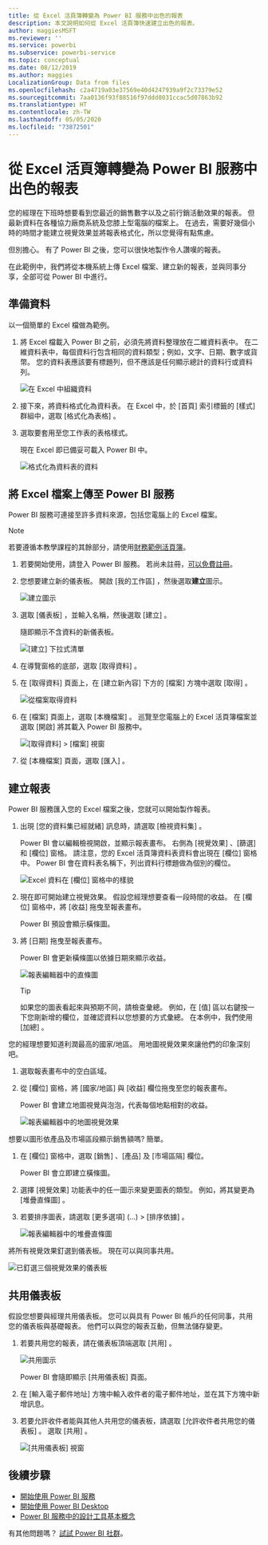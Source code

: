 ```yaml
---
title: 從 Excel 活頁簿轉變為 Power BI 服務中出色的報表
description: 本文說明如何從 Excel 活頁簿快速建立出色的報表。
author: maggiesMSFT
ms.reviewer: ''
ms.service: powerbi
ms.subservice: powerbi-service
ms.topic: conceptual
ms.date: 08/12/2019
ms.author: maggies
LocalizationGroup: Data from files
ms.openlocfilehash: c2a4719a03e37569e40d4247939a9f2c73379e52
ms.sourcegitcommit: 7aa0136f93f88516f97ddd8031ccac5d07863b92
ms.translationtype: HT
ms.contentlocale: zh-TW
ms.lasthandoff: 05/05/2020
ms.locfileid: "73872501"
---
```

# <a name="from-excel-workbook-to-stunning-report-in-the-power-bi-service"></a>從 Excel 活頁簿轉變為 Power BI 服務中出色的報表
您的經理在下班時想要看到您最近的銷售數字以及之前行銷活動效果的報表。 但最新資料在各種協力廠商系統及您膝上型電腦的檔案上。 在過去，需要好幾個小時的時間才能建立視覺效果並將報表格式化，所以您覺得有點焦慮。

但別擔心。 有了 Power BI 之後，您可以很快地製作令人讚嘆的報表。

在此範例中，我們將從本機系統上傳 Excel 檔案、建立新的報表，並與同事分享，全部可從 Power BI 中進行。

## <a name="prepare-your-data"></a>準備資料
以一個簡單的 Excel 檔做為範例。 

1. 將 Excel 檔載入 Power BI 之前，必須先將資料整理放在二維資料表中。 在二維資料表中，每個資料行包含相同的資料類型；例如，文字、日期、數字或貨幣。 您的資料表應該要有標題列，但不應該是任何顯示總計的資料行或資料列。

   ![在 Excel 中組織資料](media/service-from-excel-to-stunning-report/pbi_excel_file.png)

2. 接下來，將資料格式化為資料表。 在 Excel 中，於 [首頁]  索引標籤的 [樣式]  群組中，選取 [格式化為表格]  。 

3. 選取要套用至您工作表的表格樣式。 

   現在 Excel 即已備妥可載入 Power BI 中。

   ![格式化為資料表的資料](media/service-from-excel-to-stunning-report/pbi_excel_table.png)

## <a name="upload-your-excel-file-to-the-power-bi-service"></a>將 Excel 檔案上傳至 Power BI 服務
Power BI 服務可連接至許多資料來源，包括您電腦上的 Excel 檔案。 

 > [!NOTE] 
 > 若要遵循本教學課程的其餘部分，請使用[財務範例活頁簿](sample-financial-download.md)。

1. 若要開始使用，請登入 Power BI 服務。 若尚未註冊，[可以免費註冊](https://powerbi.com)。

2. 您想要建立新的儀表板。 開啟 [我的工作區]  ，然後選取**建立**圖示。

   ![建立圖示](media/service-from-excel-to-stunning-report/power-bi-new-dash.png)

3. 選取 [儀表板]  ，並輸入名稱，然後選取 [建立]  。 

   隨即顯示不含資料的新儀表板。

   ![[建立] 下拉式清單](media/service-from-excel-to-stunning-report/power-bi-create-dash.png)

4. 在導覽窗格的底部，選取 [取得資料]  。 

5. 在 [取得資料]  頁面上，在 [建立新內容]  下方的 [檔案]  方塊中選取 [取得]  。

   ![從檔案取得資料](media/service-from-excel-to-stunning-report/pbi_get_files.png)

6. 在 [檔案]  頁面上，選取 [本機檔案]  。 巡覽至您電腦上的 Excel 活頁簿檔案並選取 [開啟]  將其載入 Power BI 服務中。 

   ![[取得資料] > [檔案] 視窗](media/service-from-excel-to-stunning-report/pbi_local_file.png)

7. 從 [本機檔案]  頁面，選取 [匯入]  。


## <a name="build-your-report"></a>建立報表
Power BI 服務匯入您的 Excel 檔案之後，您就可以開始製作報表。 

1. 出現 [您的資料集已經就緒]  訊息時，請選取 [檢視資料集]  。  

   Power BI 會以編輯檢視開啟，並顯示報表畫布。 右側為 [視覺效果]  、[篩選]  和 [欄位]  窗格。 請注意，您的 Excel 活頁簿資料表資料會出現在 [欄位]  窗格中。 Power BI 會在資料表名稱下，列出資料行標題做為個別的欄位。

   ![Excel 資料在 [欄位] 窗格中的樣貌](media/service-from-excel-to-stunning-report/pbi_report_fields.png)

2. 現在即可開始建立視覺效果。 假設您經理想要查看一段時間的收益。 在 [欄位]  窗格中，將 [收益]  拖曳至報表畫布。 

   Power BI 預設會顯示橫條圖。 

3. 將 [日期]  拖曳至報表畫布。 

   Power BI 會更新橫條圖以依據日期來顯示收益。

   ![報表編輯器中的直條圖](media/service-from-excel-to-stunning-report/pbi_report_pin-new.png)

   > [!TIP]
   > 如果您的圖表看起來與預期不同，請檢查彙總。 例如，在 [值]  區以右鍵按一下您剛新增的欄位，並確認資料以您想要的方式彙總。 在本例中，我們使用 [加總]  。
   > 

您的經理想要知道利潤最高的國家/地區。 用地圖視覺效果來讓他們的印象深刻吧。 

1. 選取報表畫布中的空白區域。 

2. 從 [欄位]  窗格，將 [國家/地區]  與 [收益]  欄位拖曳至您的報表畫布。

   Power BI 會建立地圖視覺與泡泡，代表每個地點相對的收益。

   ![報表編輯器中的地圖視覺效果](media/service-from-excel-to-stunning-report/pbi_report_map-new.png)

想要以圖形依產品及市場區段顯示銷售額嗎? 簡單。 

1. 在 [欄位]  窗格中，選取 [銷售]  、[產品]  及 [市場區隔]  欄位。 
   
   Power BI 會立即建立橫條圖。 

2. 選擇 [視覺效果]  功能表中的任一圖示來變更圖表的類型。 例如，將其變更為 [堆疊直條圖]  。 

3. 若要排序圖表，請選取 [更多選項]  (...) > [排序依據]  。

   ![報表編輯器中的堆疊直條圖](media/service-from-excel-to-stunning-report/pbi_barchart-new.png)

將所有視覺效果釘選到儀表板。 現在可以與同事共用。

   ![已釘選三個視覺效果的儀表板](media/service-from-excel-to-stunning-report/pbi_report.png)

## <a name="share-your-dashboard"></a>共用儀表板
假設您想要與經理共用儀表板。 您可以與具有 Power BI 帳戶的任何同事，共用您的儀表板與基礎報表。 他們可以與您的報表互動，但無法儲存變更。

1. 若要共用您的報表，請在儀表板頂端選取 [共用]  。

   ![共用圖示](media/service-from-excel-to-stunning-report/power-bi-share.png)

   Power BI 會隨即顯示 [共用儀表板]  頁面。 

2. 在 [輸入電子郵件地址]  方塊中輸入收件者的電子郵件地址，並在其下方塊中新增訊息。 

3. 若要允許收件者能與其他人共用您的儀表板，請選取 [允許收件者共用您的儀表板]  。 選取 [共用]  。

   ![[共用儀表板] 視窗](media/service-from-excel-to-stunning-report/power-bi-share-dash-new.png)

## <a name="next-steps"></a>後續步驟

* [開始使用 Power BI 服務](service-get-started.md)
* [開始使用 Power BI Desktop](desktop-getting-started.md)
* [Power BI 服務中的設計工具基本概念](service-basic-concepts.md)

有其他問題嗎？ [試試 Power BI 社群](https://community.powerbi.com/)。

